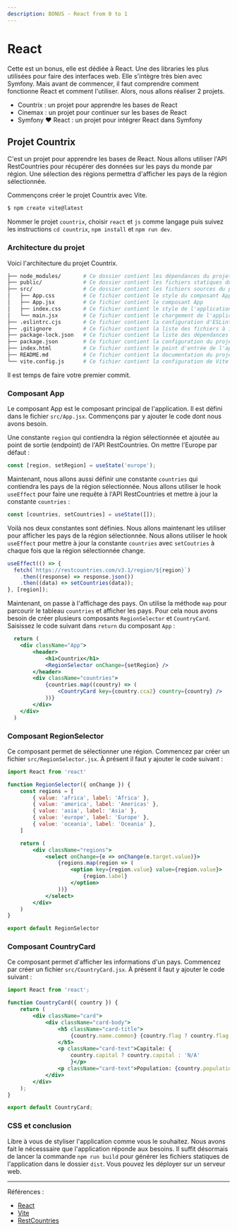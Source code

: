```yaml
---
description: BONUS - React from 0 to 1
---
```


# React

Cette est un bonus, elle est dédiée à React. Une des libraries les plus utilisées pour faire des interfaces web. Elle s'intègre très bien avec Symfony. Mais avant de commencer, il faut comprendre comment fonctionne React et comment l'utiliser. Alors, nous allons réaliser 2 projets.

- Countrix : un projet pour apprendre les bases de React
- Cinemax : un projet pour continuer sur les bases de React
- Symfony ❤ React : un projet pour intégrer React dans Symfony

## Projet Countrix

C'est un projet pour apprendre les bases de React. Nous allons utiliser l'API RestCountries pour récupérer des données sur les pays du monde par région. Une sélection des régions permettra d'afficher les pays de la région sélectionnée.

Commençons créer le projet Countrix avec Vite.

```bash
$ npm create vite@latest
```

Nommer le projet `countrix`, choisir `react` et `js` comme langage puis suivez les instructions `cd countrix`, `npm install` et `npm run dev`.

### Architecture du projet

Voici l'architecture du projet Countrix.

```bash
├── node_modules/       # Ce dossier contient les dépendances du projet
├── public/             # Ce dossier contient les fichiers statiques du projet
├── src/                # Ce dossier contient les fichiers sources du projet
│   ├── App.css         # Ce fichier contient le style du composant App
│   ├── App.jsx         # Ce fichier contient le composant App
│   ├── index.css       # Ce fichier contient le style de l'application
│   └── main.jsx        # Ce fichier contient le chargement de l'application
├── .eslintrc.cjs       # Ce fichier contient la configuration d'ESLint
├── .gitignore          # Ce fichier contient la liste des fichiers à ignorer par Git
├── package-lock.json   # Ce fichier contient la liste des dépendances du projet
├── package.json        # Ce fichier contient la configuration du projet utilisée par npm
├── index.html          # Ce fichier contient le point d'entrée de l'application
├── README.md           # Ce fichier contient la documentation du projet
└── vite.config.js      # Ce fichier contient la configuration de Vite
```

Il est temps de faire votre premier commit.

### Composant App

Le composant App est le composant principal de l'application. Il est défini dans le fichier `src/App.jsx`. Commençons par y ajouter le code dont nous avons besoin.

Une constante `region` qui contiendra la région sélectionnée et ajoutée au point de sortie (endpoint) de l'API RestCountries. On mettre l'Europe par défaut :

```jsx
const [region, setRegion] = useState('europe');
```

Maintenant, nous allons aussi définir une constante `countries` qui contiendra les pays de la région sélectionnée. Nous allons utiliser le hook `useEffect` pour faire une requête à l'API RestCountries et mettre à jour la constante `countries` :

```jsx
const [countries, setCountries] = useState([]);
```

Voilà nos deux constantes sont définies. Nous allons maintenant les utiliser pour afficher les pays de la région sélectionnée. Nous allons utiliser le hook `useEffect` pour mettre à jour la constante `countries` avec `setCoutries` à chaque fois que la région sélectionnée change.

```jsx
useEffect(() => {
  fetch(`https://restcountries.com/v3.1/region/${region}`)
    .then((response) => response.json())
    .then((data) => setCountries(data));
}, [region]);
```

Maintenant, on passe à l'affichage des pays. On utilise la méthode `map` pour parcourir le tableau `countries` et afficher les pays. Pour cela nous avons besoin de créer plusieurs composants `RegionSelector` et `CountryCard`. Saisissez le code suivant dans `return` du composant `App` :

```jsx
  return (
    <div className="App">
        <header>
            <h1>Countrix</h1>
            <RegionSelector onChange={setRegion} />
        </header>
        <div className="countries">
            {countries.map((country) => (
                <CountryCard key={country.cca2} country={country} />
            ))}
        </div>
    </div>
  )
```

### Composant RegionSelector

Ce composant permet de sélectionner une région. Commencez par créer un fichier `src/RegionSelector.jsx`. À présent il faut y ajouter le code suivant :

```jsx
import React from 'react'

function RegionSelector({ onChange }) {
    const regions = [
        { value: 'africa', label: 'Africa' },
        { value: 'america', label: 'Americas' },
        { value: 'asia', label: 'Asia' },
        { value: 'europe', label: 'Europe' },
        { value: 'oceania', label: 'Oceania' },
    ]

    return (
        <div className="regions">
            <select onChange={e => onChange(e.target.value)}>
                {regions.map(region => (
                    <option key={region.value} value={region.value}>
                        {region.label}
                    </option>
                ))}
            </select>
        </div>
    )
}

export default RegionSelector
```

### Composant CountryCard

Ce composant permet d'afficher les informations d'un pays. Commencez par créer un fichier `src/CountryCard.jsx`. À présent il faut y ajouter le code suivant :

```jsx
import React from 'react';

function CountryCard({ country }) {
    return (
        <div className="card">
            <div className="card-body">
                <h5 className="card-title">
                    {country.name.common} {country.flag ? country.flag : ''}
                </h5>
                <p className="card-text">Capitale: {
                    country.capital ? country.capital : 'N/A'
                    }</p>
                <p className="card-text">Population: {country.population.toLocaleString('fr-FR')}</p>
            </div>
        </div>
    );
}

export default CountryCard;
```

### CSS et conclusion

Libre à vous de styliser l'application comme vous le souhaitez. Nous avons fait le nécesssaire que l'application réponde aux besoins. Il suffit désormais de lancer la commande `npm run build` pour générer les fichiers statiques de l'application dans le dossier `dist`. Vous pouvez les déployer sur un serveur web.

---

Références :

- [React](https://react.dev/)
- [Vite](https://vitejs.dev/)
- [RestCountries](https://restcountries.com/)

